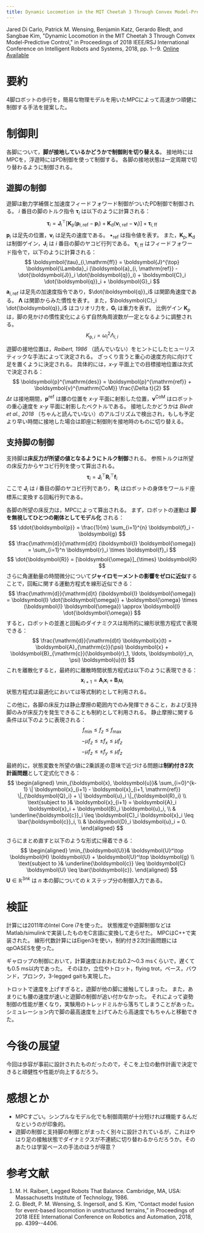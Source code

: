 ```yaml
---
title: Dynamic Locomotion in the MIT Cheetah 3 Through Convex Model-Predictive Control
---
```


Jared Di Carlo, Patrick M. Wensing, Benjamin Katz, Gerardo Bledt, and Sangbae Kim, "Dynamic Locomotion in the MIT Cheetah 3 Through Convex Model-Predictive Control," in Proceedings of 2018 IEEE/RSJ International Conference on Intelligent Robots and Systems, 2018, pp. 1--9. [Online Available](https://ieeexplore.ieee.org/document/8594448)

# 要約

4脚ロボットの歩行を，簡易な物理モデルを用いたMPCによって高速かつ頑健に制御する手法を提案した。

# 制御則

各脚について，**脚が接地しているかどうかで制御則を切り替える**。
接地時にはMPCを，浮遊時にはPD制御を使って制御する。
各脚の接地状態は一定周期で切り替わるように制御される。

## 遊脚の制御

遊脚は動力学補償と加速度フィードフォワード制御がついたPD制御で制御される。
$i$ 番目の脚のトルク指令 $\boldsymbol{\tau}_i$ は以下のように計算される：
$$
\boldsymbol{\tau}_i = \boldsymbol{J}_i^{\top} \left[ \boldsymbol{K}_{\mathrm{p}} (\boldsymbol{p}_{i, \mathrm{ref}} - \boldsymbol{p}_i) + \boldsymbol{K}_{\mathrm{d}} (\boldsymbol{v}_{i,\mathrm{ref}} - \boldsymbol{v}_i) \right] + \boldsymbol{\tau}_{i, \mathrm{ff}}
$$
$\boldsymbol{p}_i$ は足先の位置，$\boldsymbol{v}_i$ は足先の速度である。
$\bullet_{\mathrm{ref}}$ は指令値を表す。
また，$\boldsymbol{K}_{\mathrm{p}}, \boldsymbol{K}_{\mathrm{d}}$ は制御ゲイン，$\boldsymbol{J}_i$ は $i$ 番目の脚のヤコビ行列である。
$\boldsymbol{\tau}_{i,\mathrm{ff}}$ はフィードフォワード指令で，以下のように計算される：
$$
\boldsymbol{\tau}_{i,\mathrm{ff}} = \boldsymbol{J}^{\top}  \boldsymbol{\Lambda}_i (\boldsymbol{a}_{i, \mathrm{ref}} - \dot{\boldsymbol{J}}_i \dot{\boldsymbol{q}}_i) + \boldsymbol{C}_i \dot{\boldsymbol{q}}_i + \boldsymbol{G}_i
$$
$\boldsymbol{a}_{i, \mathrm{ref}}$ は足先の加速度指令であり，$\dot{\boldsymbol{q}}_i$ は関節角速度である。
$\boldsymbol{\Lambda}$ は関節からみた慣性を表す。
また，$\boldsymbol{C}_i \dot{\boldsymbol{q}}_i$ はコリオリ力を，$\boldsymbol{G}_i$ は重力を表す。
比例ゲイン $\boldsymbol{K}_{\mathrm{p}}$ は，脚の見かけの慣性変化によらず自然角周波数が一定となるように調整される。
$$
K_{\mathrm{p}, i} = \omega_i^2 \Lambda_{i, i}
$$

遊脚の接地位置は，_Raibert, 1986_ （読んでいない）をヒントにしたヒューリスティックな手法によって決定される。
ざっくり言うと重心の速度方向に向けて足を置くように決定される。
具体的には，$x$-$y$ 平面上での目標接地位置は次式で決定される：
$$
\boldsymbol{p}^{\mathrm{des}} = \boldsymbol{p}^{\mathrm{ref}} + \boldsymbol{v}^{\mathrm{CoM}} \frac{\Delta t}{2}
$$
$\Delta t$ は接地期間，$\boldsymbol{p}^{\mathrm{ref}}$ は腰の位置を $x$-$y$ 平面に射影した位置，$\boldsymbol{v}^{\mathrm{CoM}}$ はロボットの重心速度を $x$-$y$ 平面に射影したベクトルである。
接地したかどうかは _Bledt et al., 2018_ （ちゃんと読んでいない）のアルゴリズムで検出され，もしも予定より早い時間に接地した場合は即座に制御則を接地時のものに切り替える。

## 支持脚の制御

支持脚は**床反力が所望の値となるようにトルク制御**される。
参照トルクは所望の床反力からヤコビ行列を使って算出される。
$$
\boldsymbol{\tau}_i = \boldsymbol{J}_i^{\top} \boldsymbol{R}_i^{\top} \boldsymbol{f}_i
$$
ここで $\boldsymbol{J}_i$ は $i$ 番目の脚のヤコビ行列であり， $\boldsymbol{R}_i$ はロボットの身体をワールド座標系に変換する回転行列である。

各脚の所望の床反力は，MPCによって算出される。
まず，ロボットの運動は **脚を無視してひとつの剛体としてモデル化** される：
$$
\ddot{\boldsymbol{p}} = \frac{1}{m} \sum_{i=1}^{n} \boldsymbol{f}_i - \boldsymbol{g}
$$
$$
\frac{\mathrm{d}}{\mathrm{d}t} (\boldsymbol{I} \boldsymbol{\omega}) = \sum_{i=1}^n \boldsymbol{r}_i \times \boldsymbol{f}_i
$$
$$
\dot{\boldsymbol{R}} = [\boldsymbol{\omega}]_{\times} \boldsymbol{R}
$$
さらに角運動量の時間微分について**ジャイロモーメントの影響をゼロに近似**することで，回転に関する運動方程式を線形近似できる：
$$
\frac{\mathrm{d}}{\mathrm{d}t} (\boldsymbol{I} \boldsymbol{\omega}) = \boldsymbol{I} \dot{\boldsymbol{\omega}} + \boldsymbol{\omega} \times (\boldsymbol{I} \boldsymbol{\omega}) \approx \boldsymbol{I} \dot{\boldsymbol{\omega}}
$$
すると，ロボットの並進と回転のダイナミクスは局所的に線形状態方程式で表現できる：
$$
\frac{\mathrm{d}}{\mathrm{d}t} \boldsymbol{x}(t) = \boldsymbol{A}_{\mathrm{c}}(\psi) \boldsymbol{x} + \boldsymbol{B}_{\mathrm{c}}(\boldsymbol{r}_1, \ldots, \boldsymbol{r}_n, \psi) \boldsymbol{u}(t)
$$
これを離散化すると，最終的に離散時間状態方程式は以下のように表現できる：
$$
\boldsymbol{x}_{i+1} = \boldsymbol{A}_i \boldsymbol{x}_i + \boldsymbol{B}_i \boldsymbol{u}_i
$$
状態方程式は最適化においては等式制約として利用される。

この他に，各脚の床反力は静止摩擦の範囲内でのみ発揮できること，および支持脚のみが床反力を発生できることも制約として利用される。
静止摩擦に関する条件は以下のように表現される：
$$
f_{\mathrm{min}} \leq f_z \leq f_{\mathrm{max}}
$$
$$
-\mu f_z \leq \pm f_x \leq \mu f_z
$$
$$
-\mu f_z \leq \pm f_y \leq \mu f_z
$$

最終的に，状態変数を所望の値に2乗誤差の意味で近づける問題は**制約付き2次計画問題**として定式化できる：
$$
\begin{aligned}
\min_{\boldsymbol{x}, \boldsymbol{u}}& \sum_{i=0}^{k-1} \| \boldsymbol{x}_{i+1} - \boldsymbol{x}_{i+1, \mathrm{ref}} \|_{\boldsymbol{Q}_i} + \| \boldsymbol{u}_i \|_{\boldsymbol{R}_i} \\
\text{subject to }& \boldsymbol{x}_{i+1} = \boldsymbol{A}_i \boldsymbol{x}_i + \boldsymbol{B}_i \boldsymbol{u}_i, \\
& \underline{\boldsymbol{c}}_i \leq \boldsymbol{C}_i \boldsymbol{x}_i \leq \bar{\boldsymbol{c}}_i, \\
& \boldsymbol{D}_i \boldsymbol{u}_i = 0.
\end{aligned}
$$

さらにまとめ直すと以下のような形式に帰着できる：
$$
\begin{aligned}
\min_{\boldsymbol{U}}& \boldsymbol{U}^\top \boldsymbol{H} \boldsymbol{U} + \boldsymbol{U}^\top \boldsymbol{g} \\
\text{subject to }& \underline{\boldsymbol{c}} \leq \boldsymbol{C} \boldsymbol{U} \leq \bar{\boldsymbol{c}}.
\end{aligned}
$$
$\boldsymbol{U} \in \mathbb{R}^{3nk}$ は $n$ 本の脚についての $k$ ステップ分の制御入力である。

# 検証

計算には2011年のIntel Core i7を使った。
状態推定や遊脚制御などはMatlab/simulinkで実装したものをC言語に変換して走らせた。
MPCはC++で実装された。
線形代数計算にはEigen3を使い，制約付き2次計画問題にはqpOASESを使った。

ギャロップの制御において，計算速度はおおむね0.2～0.3 msくらいで，遅くても0.5 ms以内であった。
そのほか，立位やトロット，flying trot，ペース，バウンド，プロンク，3-legged gaitも実現した。

トロットで速度を上げすぎると，遊脚が他の脚に接触してしまった。
また，あまりにも腰の速度が速いと遊脚の制御が追い付かなかった。
それによって姿勢制御の性能が悪くなり，実験用のトレッドミルから落ちてしまうことがあった。
シミュレーション内で脚の最高速度を上げてみたら高速度でもちゃんと移動できた。

# 今後の展望

今回は歩容が事前に設計されたものだったので，そこを上位の動作計画で決定できると頑健性や性能が向上するだろう。

# 感想とか

- MPCすごい。シンプルなモデル化でも制御周期が十分短ければ機能するんだなというのが印象的。
- 遊脚の制御と支持脚の制御とがまったく別々に設計されているが，これはやはり足の接触状態でダイナミクスが不連続に切り替わるからだろうか。そのあたりは学習ベースの手法のほうが得意？

# 参考文献

1. M. H. Raibert, Legged Robots That Balance. Cambridge, MA, USA: Massachusetts Institute of Technology, 1986.
2. G. Bledt, P. M. Wensing, S. Ingersoll, and S. Kim, “Contact model fusion for event-based locomotion in unstructured terrains,” in Proceedings of 2018 IEEE International Conference on Robotics and Automation, 2018, pp. 4399--4406.
